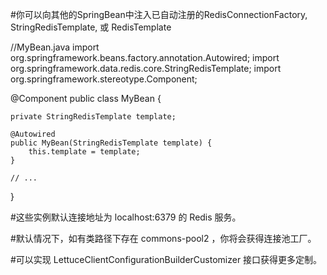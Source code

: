 #你可以向其他的SpringBean中注入已自动注册的RedisConnectionFactory, StringRedisTemplate, 或 RedisTemplate

//MyBean.java
import org.springframework.beans.factory.annotation.Autowired;
import org.springframework.data.redis.core.StringRedisTemplate;
import org.springframework.stereotype.Component;

@Component
public class MyBean {

    private StringRedisTemplate template;

    @Autowired
    public MyBean(StringRedisTemplate template) {
        this.template = template;
    }

    // ...

}

#这些实例默认连接地址为 localhost:6379 的 Redis 服务。

#默认情况下，如有类路径下存在 commons-pool2 ，你将会获得连接池工厂。

#可以实现 LettuceClientConfigurationBuilderCustomizer 接口获得更多定制。
